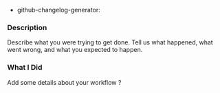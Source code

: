 * github-changelog-generator:

### Description

Describe what you were trying to get done.
Tell us what happened, what went wrong, and what you expected to happen.

### What I Did

Add some details about your workflow ?
